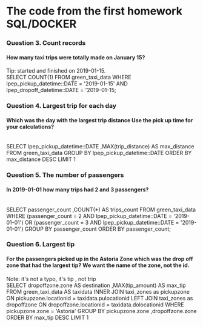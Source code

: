 # The code from the first homework SQL/DOCKER 

### **Question 3. Count records**
#### How many taxi trips were totally made on January 15? 
Tip: started and finished on 2019-01-15. 
\
SELECT 
	COUNT(1) 
FROM 
	green_taxi_data 
WHERE 
	lpep_pickup_datetime::DATE = '2019-01-15' 
	AND 
	lpep_dropoff_datetime::DATE = '2019-01-15;

### **Question 4. Largest trip for each day**
#### Which was the day with the largest trip distance Use the pick up time for your calculations?
\
SELECT
	lpep_pickup_datetime::DATE
	,MAX(trip_distance) AS max_distance
FROM
	green_taxi_data
GROUP BY
	lpep_pickup_datetime::DATE
ORDER BY
	max_distance DESC
LIMIT 1

### **Question 5. The number of passengers**
#### In 2019-01-01 how many trips had 2 and 3 passengers?
\
SELECT
	 passenger_count
	,COUNT(*) AS trips_count
FROM
	green_taxi_data
WHERE
	(passenger_count = 2 AND lpep_pickup_datetime::DATE = '2019-01-01')
	OR
	(passenger_count = 3 AND lpep_pickup_datetime::DATE = '2019-01-01')
GROUP BY passenger_count
ORDER BY passenger_count;

### **Question 6. Largest tip**
#### For the passengers picked up in the Astoria Zone which was the drop off zone that had the largest tip? We want the name of the zone, not the id.
Note: it's not a typo, it's tip , not trip
\
SELECT 
	dropoffzone.zone AS destination
	,MAX(tip_amount) AS max_tip
FROM 
	green_taxi_data AS taxidata
INNER JOIN
	taxi_zones as pickupzone
	ON	pickupzone.locationid = taxidata.pulocationid
LEFT JOIN
	taxi_zones as dropoffzone
	ON	dropoffzone.locationid = taxidata.dolocationid
WHERE 
	pickupzone.zone = 'Astoria'
GROUP BY
	pickupzone.zone
	,dropoffzone.zone
ORDER BY
	max_tip DESC
LIMIT 1
